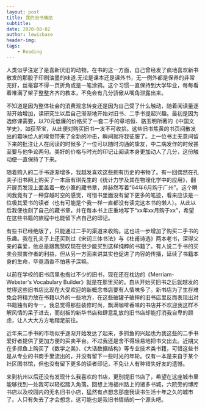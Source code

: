 ```yaml
---
layout: post
title: 我的旧书情结 
subtitle: 
date: 2020-08-02
author: lewisbase
header-img:
tags: 
    - Reading
---
```


人类似乎注定了是喜新厌旧的动物，在书的这一方面，自己曾经发了疯地喜欢新书散发的那股子印刷油墨的味道.无论是课本还是课外书，无一例外都是保养的非常完好，丝毫容不得一页折角或是一笔涂鸦。这个习惯一直保持到大学毕业，每每看着堆满了架子整整齐齐的教本，不免会有几分骄傲从嘴角泄露出来。

不知道是因为整体社会的消费观念转变还是因为自己受了什么触动，随着阅读量逐渐开始增加，读研究生以后自己渐渐地开始对旧书、二手书提起兴趣。最初是因为选修课需要，以70元低廉的价格买了一套二手的章培恒、骆玉明所著的《中国文学史》，如获至宝，从此便对购买旧书一发不可收拾。这些旧书焦黄的书页间散发出的霉味给人的嗅觉带来了全新的冲击，瞬间就将我征服了。上一位书主无意间留下来的批注让人在阅读的时候多了一位可以随时沟通的挚友，中二病发作的时候甚至要与他争论两句。美好的价格与时光的印记让阅读本身更加动人了几分，这份触动便一直保持了下来。

随着购入的二手书逐渐增多，我越发喜欢这些拥有历史的书物了。有一回偶然在孔夫子旧书网上购买了一本唐有琪先生的《统计力学及其在物理化学中的应用》，翻开扉页发现上面盖着一枚小篆的藏书章，并赫然写着“64年6月购于广州”。这个瞬间我竟有了一种穿越时空的感觉，可惜书里面没有留下更多的笔迹，看来应该是一位极其爱书的读者（也有可能是个我一样一直都没有读完这本书的懒人）。从此以后我便也刻了自己的藏书章，并在每本书上庄重地写下“xx年xx月购于xx”，希望在这些书籍的旅程中也能留下点自己的印记。

有些书已经绝版了，只能通过二手的渠道来收购。这也进一步增加了购买二手书的乐趣。我在孔夫子上还买到过《宋词三体书法》与《杜甫诗选》两本老书，深得父亲的喜爱，他总是跟我赞叹现在很少能买到这样纯粹的书籍了。有人说二手书的买卖会损害作者的利益，但从另一方面来讲其实也促进了内容的传播，延续了书籍本身的生命，毕竟酒香不怕巷子深嘛。

以前在学校的旧书店里也掏过不少的旧书，现在还在枕边的《Merriam-Webster's Vocabulary Builder》就是在那里买的。自从开始买旧书之后就越发的觉得这些旧书店比现在大受欢迎的新概念书店要有人情味多了。新书店为了生存难免会将精力放在书籍以外的一些地方，在这些破罐子破摔的旧书店里反而表现出对书籍独有的专一。我总觉得那些装修时尚，飘满咖啡香味的书店并不欢迎我这样不解风情的呆子进去，而刻板的新华书店和肆意乱放的旧书店却能打消我自卑的顾虑，让人大大方方地踏足前往。

近年来二手书的市场似乎逐渐开始发达了起来，多抓鱼的兴起也为我这些的二手书爱好者提供了更加方便的买卖平台。不过我还是舍不得轻易地把书交出去。近期又在多抓鱼上购买了《数学之美》、《大话数据结构》等专业技术类书籍，可惜这些书是从专业的书商手里流出的，并没有留下一些时光的年轮。仅有一本是来自于某个社区图书馆，但也没有留下更多的读者印记，不免让人有种错失好友的遗憾。

来到杭州以后还没有发现什么我喜欢的书店，更别提旧书店了，希望在这座城市里能够找到一处我可以轻松踏入角落。回想上海福州路上的诸多书城，六院旁的博库书店以及校园内的无名旧书小店，猛然有点想念那座我读书生活十年之久的城市了。人只有失去了才会想念，这可能也是我旧书情结的一个源头吧。
